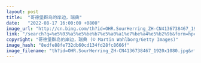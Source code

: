```yaml
---
layout: post
title:  "哥德堡群岛的岸边，瑞典"
date:   "2022-08-17 16:00:00 +0800"
image_url: "http://cn.bing.com/th?id=OHR.SourHerring_ZH-CN4136738467_1920x1080.jpg&rf=LaDigue_1920x1080.jpg&pid=hp"
link: "/search?q=%e5%93%a5%e5%be%b7%e5%a0%a1%e7%be%a4%e5%b2%9b&form=hpcapt&mkt=zh-cn"
copyright: "哥德堡群岛的岸边，瑞典 (© Martin Wahlborg/Getty Images)"
image_hash: "8edfe88fe732db60cd134fd28fc8666f"
image_filename: "th?id=OHR.SourHerring_ZH-CN4136738467_1920x1080.jpg&rf=LaDigue_1920x1080.jpg&pid=hp"
---
```

